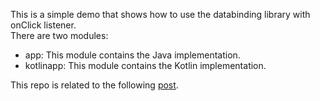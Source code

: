 This is a simple demo that shows how to use the databinding library with onClick listener.    
There are two modules:
* app: This module contains the Java implementation.  
* kotlinapp: This module contains the Kotlin implementation.  

This repo is related to the following [post](http://mobiledevhub.com/2018/01/03/android-fundamentals-databinding-event-handlers/).  
